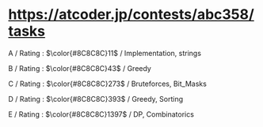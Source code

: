 # https://atcoder.jp/contests/abc358/tasks

A / Rating : $\color{#8C8C8C}11$ / Implementation, strings

B / Rating : $\color{#8C8C8C}43$ / Greedy

C / Rating : $\color{#8C8C8C}273$ / Bruteforces, Bit_Masks

D / Rating : $\color{#8C8C8C}393$ / Greedy, Sorting

E / Rating : $\color{#8C8C8C}1397$ / DP, Combinatorics
